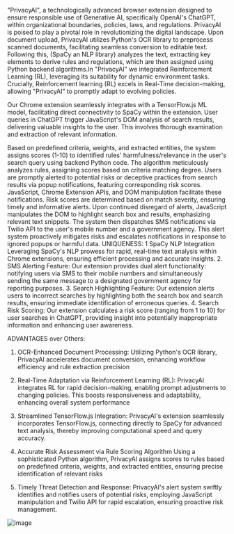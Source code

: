 "PrivacyAI", a technologically advanced browser extension designed to ensure responsible use of Generative AI, specifically OpenAI's ChatGPT, within organizational boundaries, policies, laws, and regulations. PrivacyAI is poised to play a pivotal role in revolutionizing the digital landscape.
Upon document upload, PrivacyAI utilizes Python's OCR library to preprocess scanned documents, facilitating seamless conversion to editable text. Following this, (SpaCy an NLP library) analyzes the text, extracting key elements to derive rules and regulations, which are then assigned using Python backend algorithms.In "PrivacyAI" we integrated Reinforcement Learning (RL), leveraging its suitability for dynamic environment tasks. Crucially, Reinforcement learning (RL) excels in Real-Time decision-making, allowing "PrivacyAI” to promptly adapt to evolving policies.

Our Chrome extension seamlessly integrates with a TensorFlow.js ML model, facilitating direct connectivity to SpaCy within the extension. User queries in ChatGPT trigger JavaScript's DOM analysis of search results, delivering valuable insights to the user. This involves thorough examination and extraction of relevant information.

Based on predefined criteria, weights, and extracted entities, the system assigns scores (1-10) to identified rules' harmfulness/relevance in the user's search query using backend Python code. The algorithm meticulously analyzes rules, assigning scores based on criteria matching degree.
Users are promptly alerted to potential risks or deceptive practices from search results via popup notifications, featuring corresponding risk scores. JavaScript, Chrome Extension APIs, and DOM manipulation facilitate these notifications. Risk scores are determined based on match severity, ensuring timely and informative alerts.
Upon continued disregard of alerts, JavaScript manipulates the DOM to highlight search box and results, emphasizing relevant text snippets. The system then dispatches SMS notifications via Twilio API to the user's mobile number and a government agency. This alert system proactively mitigates risks and escalates notifications in response to ignored popups or harmful data.
UNIQUENESS:
1 SpaCy NLP Integration
Leveraging SpaCy's NLP prowess for rapid, real-time text analysis within Chrome extensions, ensuring efficient processing and accurate insights.
2. SMS Alerting Feature:
Our extension provides dual alert functionality: notifying users via SMS to their mobile numbers and simultaneously sending the same message to a designated government agency for reporting purposes.
3. Search Highlighting Feature:
Our extension alerts users to incorrect searches by highlighting both the search box and search results, ensuring immediate identification of erroneous queries.
4. Search Risk Scoring:
Our extension calculates a risk score (ranging from 1 to 10) for user searches in ChatGPT, providing insight into potentially inappropriate information and enhancing user awareness.

ADVANTAGES over Others:
1. OCR-Enhanced Document Processing:
Utilizing Python's OCR library, PrivacyAI accelerates document conversion, enhancing workflow efficiency and rule extraction precision

2. Real-Time Adaptation via Reinforcement Learning (RL):
PrivacyAI integrates RL for rapid decision-making, enabling prompt adjustments to changing policies. This boosts responsiveness and adaptability, enhancing overall system performance

3. Streamlined TensorFlow.js Integration:
PrivacyAI's extension seamlessly incorporates TensorFlow.js, connecting directly to SpaCy for advanced text analysis, thereby improving computational speed and query accuracy.

4. Accurate Risk Assessment via Rule Scoring Algorithm
Using a sophisticated Python algorithm, PrivacyAI assigns scores to rules based on predefined criteria, weights, and extracted entities, ensuring precise identification of relevant risks

5. Timely Threat Detection and Response:
PrivacyAI's alert system swiftly identifies and notifies users of potential risks, employing JavaScript manipulation and Twilio API for rapid escalation, ensuring proactive risk management.

![image](https://github.com/Saini-Anmol/PRIVACY--AI/assets/114739487/d15f3ee6-0cb1-41d0-9aa8-c982ca3c6664)
